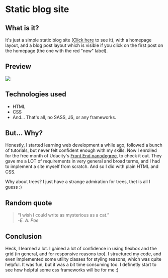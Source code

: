 # Static blog site
## What is it?
It's just a simple static blog site ([Click here](https://numeroflip.github.io/blog_site/) to see it),
with a homepage layout, and a blog post layout which is visible if you click on the first post on the homepage (the one with the red "new" label).

## Preview


![](./preview.gif)


## Technologies used
* HTML
* CSS
* And... That's all, no SASS, JS, or any frameworks.
## But... Why?
Honestly, I started learning web development a while ago, followed a bunch of tutorials, but never felt confident enough with my skills. Now I enrolled for the free month of Udacity's [Front End nanodegree](https://www.udacity.com/course/front-end-web-developer-nanodegree--nd0011), to check it out. They gave me a LOT of requirements in very general and  broad terms, and I had to implement a site myself from scratch. And so I did with plain HTML and CSS.  

Why about trees? I just have a strange admiration for trees, thet is all I guess :)
## Random quote

> “I wish I could write as mysterious as a cat.”  
> <cite> -E. A. Poe </cite>
## Conclusion
Heck, I learned a lot. I gained a lot of confidence in using flexbox and the grid (in general, and for responsive reasons too).  I structured my code, and even implemented some utility classes for styling reasons, which was quite helpful. It was fun, but it was a bit time consuming too. I definetly start to see how helpful some css frameworks will be for me :)


